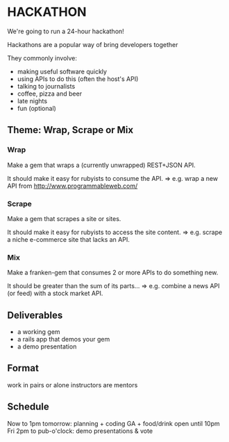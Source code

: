 
# HACKATHON

We're going to run a 24-hour hackathon!

Hackathons are a popular way of bring developers together

They commonly involve:
  - making useful software quickly
  - using APIs to do this (often the host's API)
  - talking to journalists
  - coffee, pizza and beer
  - late nights
  - fun (optional)


## Theme: Wrap, Scrape or Mix

### Wrap

Make a gem that wraps a (currently unwrapped) REST+JSON API.

It should make it easy for rubyists to consume the API.
=> e.g. wrap a new API from http://www.programmableweb.com/


### Scrape

Make a gem that scrapes a site or sites.

It should make it easy for rubyists to access the site content.
=> e.g. scrape a niche e-commerce site that lacks an API.


### Mix

Make a franken-gem that consumes 2 or more APIs to do something new.

It should be greater than the sum of its parts…
=> e.g. combine a news API (or feed) with a stock market API.


## Deliverables

* a working gem
* a rails app that demos your gem
* a demo presentation


## Format

work in pairs or alone
instructors are mentors


## Schedule

Now to 1pm tomorrow: planning + coding
GA + food/drink open until 10pm
Fri 2pm to pub-o'clock: demo presentations & vote

